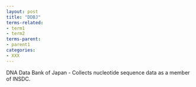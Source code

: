 ```yaml
---
layout: post
title: "DDBJ"
terms-related:
- term1
- term2
terms-parent:
- parent1
categories:
- XXX
---
```


DNA Data Bank of Japan - Collects nucleotide sequence data as a member of INSDC.
